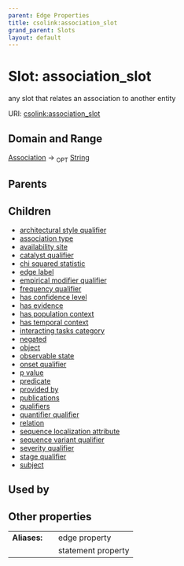```yaml
---
parent: Edge Properties
title: csolink:association_slot
grand_parent: Slots
layout: default
---
```


# Slot: association_slot


any slot that relates an association to another entity

URI: [csolink:association_slot](https://w3id.org/csolink/vocab/association_slot)

## Domain and Range

[Association](Association.md) ->  <sub>OPT</sub> [String](types/String.md)

## Parents


## Children

 *  [architectural style qualifier](architectural_style_qualifier.md)
 *  [association type](association_type.md)
 *  [availability site](availability_site.md)
 *  [catalyst qualifier](catalyst_qualifier.md)
 *  [chi squared statistic](chi_squared_statistic.md)
 *  [edge label](edge_label.md)
 *  [empirical modifier qualifier](empirical_modifier_qualifier.md)
 *  [frequency qualifier](frequency_qualifier.md)
 *  [has confidence level](has_confidence_level.md)
 *  [has evidence](has_evidence.md)
 *  [has population context](has_population_context.md)
 *  [has temporal context](has_temporal_context.md)
 *  [interacting tasks category](interacting_tasks_category.md)
 *  [negated](negated.md)
 *  [object](object.md)
 *  [observable state](observable_state.md)
 *  [onset qualifier](onset_qualifier.md)
 *  [p value](p_value.md)
 *  [predicate](predicate.md)
 *  [provided by](provided_by.md)
 *  [publications](publications.md)
 *  [qualifiers](qualifiers.md)
 *  [quantifier qualifier](quantifier_qualifier.md)
 *  [relation](relation.md)
 *  [sequence localization attribute](sequence_localization_attribute.md)
 *  [sequence variant qualifier](sequence_variant_qualifier.md)
 *  [severity qualifier](severity_qualifier.md)
 *  [stage qualifier](stage_qualifier.md)
 *  [subject](subject.md)

## Used by


## Other properties

|  |  |  |
| --- | --- | --- |
| **Aliases:** | | edge property |
|  | | statement property |


